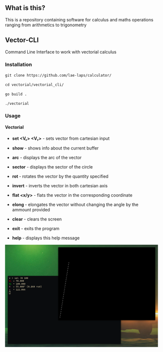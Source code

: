 
## What is this?

This is a repository containing software for calculus and maths operations ranging from arithmetics to trigonometry

## Vector-CLI

Command Line Interface to work with vectorial calculus

### Installation

`git clone https://github.com/lae-laps/calculator/`

`cd vectorial/vectorial_cli/`

`go build .`

`./vectorial`

### Usage

#### Vectorial

 - **set <Vₓ> <Vᵧ>** - sets vector from cartesian input

 - **show** - shows info about the current buffer

 - **arc** - displays the arc of the vector

 - **sector** - displays the sector of the circle

 - **rot <angle>** - rotates the vector by the quantity specified
 
 - **invert** - inverts the vector in both cartesian axis

 - **flat <x/y>** - flats the vector in the corresponding coordinate

 - **elong <amount>** - elongates the vector without changing the angle by the ammount provided

 - **clear** - clears the screen

 - **exit** - exits the program

 - **help** - displays this help message

![error displaying image -> screenshots/vectorial-gui-1.png](screenshots/vectorial-gui-1.png?raw=true "Title")

